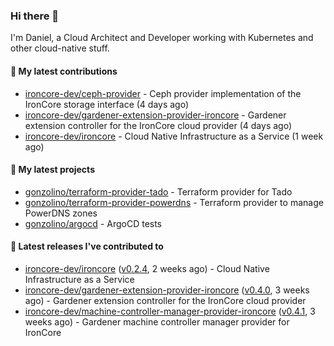 ### Hi there 👋

I'm Daniel, a Cloud Architect and Developer working with Kubernetes and other cloud-native stuff.

#### 👷 My latest contributions

- [ironcore-dev/ceph-provider](https://github.com/ironcore-dev/ceph-provider) - Ceph provider implementation of the IronCore storage interface (4 days ago)
- [ironcore-dev/gardener-extension-provider-ironcore](https://github.com/ironcore-dev/gardener-extension-provider-ironcore) - Gardener extension controller for the IronCore cloud provider (4 days ago)
- [ironcore-dev/ironcore](https://github.com/ironcore-dev/ironcore) - Cloud Native Infrastructure as a Service (1 week ago)

#### 🌱 My latest projects

- [gonzolino/terraform-provider-tado](https://github.com/gonzolino/terraform-provider-tado) - Terraform provider for Tado
- [gonzolino/terraform-provider-powerdns](https://github.com/gonzolino/terraform-provider-powerdns) - Terraform provider to manage PowerDNS zones
- [gonzolino/argocd](https://github.com/gonzolino/argocd) - ArgoCD tests

#### 🔭 Latest releases I've contributed to

- [ironcore-dev/ironcore](https://github.com/ironcore-dev/ironcore) ([v0.2.4](https://github.com/ironcore-dev/ironcore/releases/tag/v0.2.4), 2 weeks ago) - Cloud Native Infrastructure as a Service
- [ironcore-dev/gardener-extension-provider-ironcore](https://github.com/ironcore-dev/gardener-extension-provider-ironcore) ([v0.4.0](https://github.com/ironcore-dev/gardener-extension-provider-ironcore/releases/tag/v0.4.0), 3 weeks ago) - Gardener extension controller for the IronCore cloud provider
- [ironcore-dev/machine-controller-manager-provider-ironcore](https://github.com/ironcore-dev/machine-controller-manager-provider-ironcore) ([v0.4.1](https://github.com/ironcore-dev/machine-controller-manager-provider-ironcore/releases/tag/v0.4.1), 3 weeks ago) - Gardener machine controller manager provider for IronCore
